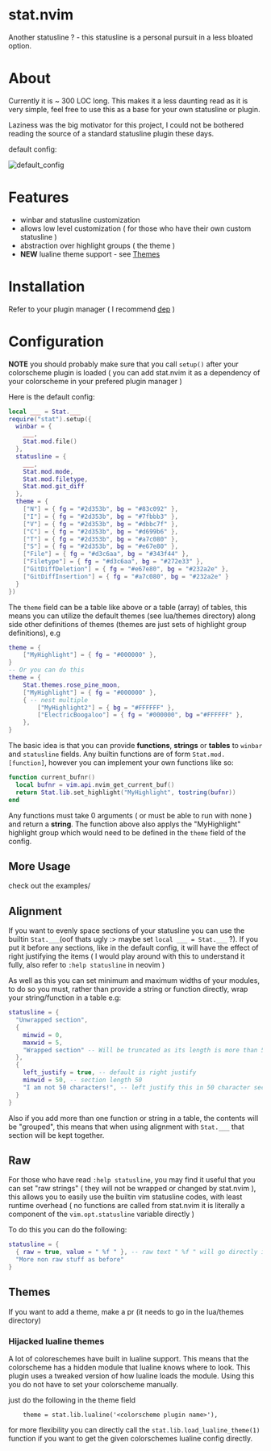 # stat.nvim
Another statusline ? - this statusline is a personal pursuit in a less bloated
option.

# About
Currently it is ~ 300 LOC long. This makes it a less daunting read as it is
very simple, feel free to use this as a base for your own statusline or plugin.

Laziness was the big motivator for this project, I could not be bothered
reading the source of a standard statusline plugin these days.

default config:

![default_config](https://user-images.githubusercontent.com/77889270/210636551-fa314b64-67fd-4954-8c23-dfdd80353533.png)


# Features
- winbar and statusline customization
- allows low level customization ( for those who have their own custom statusline )
- abstraction over highlight groups ( the theme )
- **NEW** lualine theme support - see [Themes](https://github.com/leath-dub/stat.nvim#Themes)

# Installation
Refer to your plugin manager ( I recommend [dep](https://github.com/chiyadev/dep) )

# Configuration
__NOTE__ you should probably make sure that you call ``setup()`` after your
colorscheme plugin is loaded ( you can add stat.nvim it as a dependency of your
colorscheme in your prefered plugin manager )

Here is the default config:
```lua
local ___ = Stat.___
require("stat").setup({
  winbar = {
    ___,
    Stat.mod.file()
  },
  statusline = {
    ___,
    Stat.mod.mode,
    Stat.mod.filetype,
    Stat.mod.git_diff
  },
  theme = {
    ["N"] = { fg = "#2d353b", bg = "#83c092" },
    ["I"] = { fg = "#2d353b", bg = "#7fbbb3" },
    ["V"] = { fg = "#2d353b", bg = "#dbbc7f" },
    ["C"] = { fg = "#2d353b", bg = "#d699b6" },
    ["T"] = { fg = "#2d353b", bg = "#a7c080" },
    ["S"] = { fg = "#2d353b", bg = "#e67e80" },
    ["File"] = { fg = "#d3c6aa", bg = "#343f44" },
    ["Filetype"] = { fg = "#d3c6aa", bg = "#272e33" },
    ["GitDiffDeletion"] = { fg = "#e67e80", bg = "#232a2e" },
    ["GitDiffInsertion"] = { fg = "#a7c080", bg = "#232a2e" }
  }
})
```

The ``theme`` field can be a table like above or a table (array) of tables, this means
you can utilize the default themes (see lua/themes directory) along side other definitions
of themes (themes are just sets of highlight group definitions), e.g

```lua
theme = {
    ["MyHighlight"] = { fg = "#000000" },
}
-- Or you can do this
theme = {
    Stat.themes.rose_pine_moon,
    ["MyHighlight"] = { fg = "#000000" },
    { -- nest multiple
        ["MyHighlight2"] = { bg = "#FFFFFF" },
        ["ElectricBoogaloo"] = { fg = "#000000", bg ="#FFFFFF" },
    },
}
```

The basic idea is that you can provide **functions**, **strings** or **tables**
to ``winbar`` and ``statusline`` fields. Any builtin functions are of form
``Stat.mod.[function]``, however you can implement your own functions like
so:
```lua
function current_bufnr()
  local bufnr = vim.api.nvim_get_current_buf()
  return Stat.lib.set_highlight("MyHighlight", tostring(bufnr))
end
```
Any functions must take 0 arguments ( or must be able to run with none ) and
return a **string**. The function above also
applys the "MyHighlight" highlight group which would need to be defined in the
``theme`` field of the config.

## More Usage

check out the examples/

## Alignment
If you want to evenly space sections of your statusline you can use the
builtin ``Stat.___``(oof thats ugly :> maybe set ``local ___ = Stat.___`` ?).
If you put it before any sections, like in the default config, it will have the
effect of right justifying the items ( I would play around with this to understand
it fully, also refer to ``:help statusline`` in neovim )

As well as this you can set minimum and maximum widths of your modules, to do
so you must, rather than provide a string or function directly, wrap your
string/function in a table e.g:

```lua
statusline = {
  "Unwrapped section",
  {
    minwid = 0,
    maxwid = 5,
    "Wrapped section" -- Will be truncated as its length is more than 5
  },
  {
    left_justify = true, -- default is right justify
    minwid = 50, -- section length 50
    "I am not 50 characters!", -- left justify this in 50 character section
  }
}
```

Also if you add more than one function or string in a table, the contents will
be "grouped", this means that when using alignment with ``Stat.___`` that
section will be kept together.

## Raw
For those who have read ``:help statusline``, you may find it useful that you
can set "raw strings" ( they will not be wrapped or changed by stat.nvim ),
this allows you to easily use the builtin vim statusline codes, with least
runtime overhead ( no functions are called from stat.nvim it is literally a
component of the ``vim.opt.statusline`` variable directly )

To do this you can do the following:
```lua
statusline = {
  { raw = true, value = " %f " }, -- raw text " %f " will go directly in statusline
  "More non raw stuff as before"
}
```

## Themes

If you want to add a theme, make a pr (it needs to go in the lua/themes directory)

### Hijacked lualine themes

A lot of coloreschemes have built in lualine support. This means that the colorscheme has
a hidden module that lualine knows where to look. This plugin uses a tweaked version of how
lualine loads the module. Using this you do not have to set your colorscheme manually.

just do the following in the theme field
```
    theme = stat.lib.lualine('<colorscheme plugin name>'),
```

for more flexibility you can directly call the `stat.lib.load_lualine_theme(1)` function if you
want to get the given colorschemes lualine config directly.
